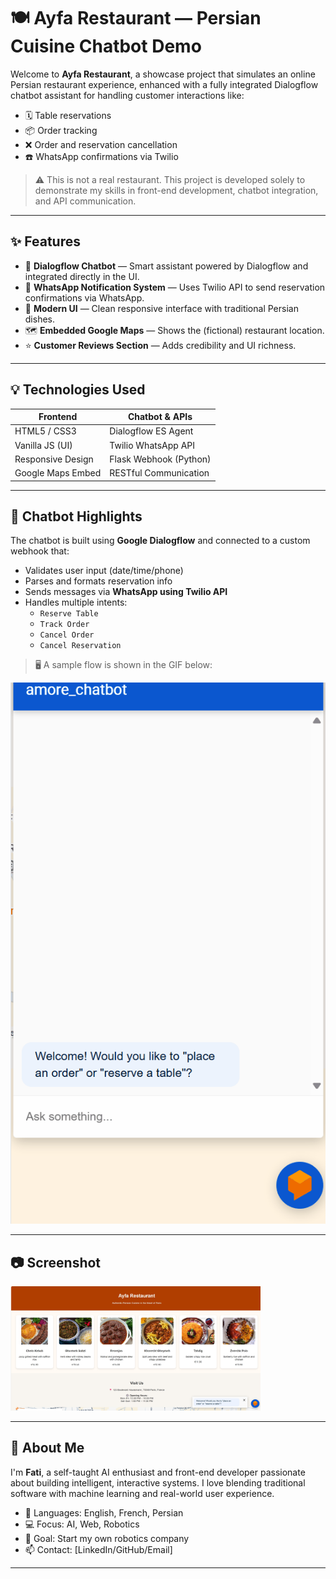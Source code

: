 # 🍽️ Ayfa Restaurant — Persian Cuisine Chatbot Demo

Welcome to **Ayfa Restaurant**, a showcase project that simulates an online Persian restaurant experience, enhanced with a fully integrated Dialogflow chatbot assistant for handling customer interactions like:

- 🗓️ Table reservations  
- 📦 Order tracking  
- ❌ Order and reservation cancellation  
- ☎️ WhatsApp confirmations via Twilio

> ⚠️ This is not a real restaurant. This project is developed solely to demonstrate my skills in front-end development, chatbot integration, and API communication.

---

## ✨ Features

- 🧠 **Dialogflow Chatbot** — Smart assistant powered by Dialogflow and integrated directly in the UI.
- 💬 **WhatsApp Notification System** — Uses Twilio API to send reservation confirmations via WhatsApp.
- 🍛 **Modern UI** — Clean responsive interface with traditional Persian dishes.
- 🗺️ **Embedded Google Maps** — Shows the (fictional) restaurant location.
- ⭐ **Customer Reviews Section** — Adds credibility and UI richness.

---

## 💡 Technologies Used

| Frontend        | Chatbot & APIs       |
|-----------------|----------------------|
| HTML5 / CSS3     | Dialogflow ES Agent  |
| Vanilla JS (UI)  | Twilio WhatsApp API  |
| Responsive Design | Flask Webhook (Python) |
| Google Maps Embed | RESTful Communication |

---

## 🤖 Chatbot Highlights

The chatbot is built using **Google Dialogflow** and connected to a custom webhook that:

- Validates user input (date/time/phone)
- Parses and formats reservation info
- Sends messages via **WhatsApp using Twilio API**
- Handles multiple intents:
  - `Reserve Table`
  - `Track Order`
  - `Cancel Order`
  - `Cancel Reservation`

> 🖥️ A sample flow is shown in the GIF below:

![Chatbot demo](images/Animation.gif)

---

## 📷 Screenshot

<img src="images/site.png" width="400"/>  

---



## 🧠 About Me

I'm **Fati**, a self-taught AI enthusiast and front-end developer passionate about building intelligent, interactive systems. I love blending traditional software with machine learning and real-world user experience.

- 💬 Languages: English, French, Persian  
- 💻 Focus: AI, Web, Robotics  
- 🌱 Goal: Start my own robotics company  
- 📫 Contact: [LinkedIn/GitHub/Email]

---

